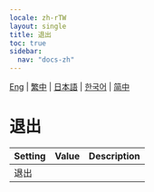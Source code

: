 ```yaml
---
locale: zh-rTW
layout: single
title: 退出
toc: true
sidebar:
  nav: "docs-zh"
---
```

[Eng](/dancexr/menu/2025.4/system/exit) | [繁中](/tw/dancexr/menu/2025.4/system/exit) | [日本語](/jp/dancexr/menu/2025.4/system/exit) | [한국어](/kr/dancexr/menu/2025.4/system/exit) | [简中](/zh/dancexr/menu/2025.4/system/exit)

# 退出



| Setting | Value | Description |
| :--- | --- | :--- |
| 退出 || 
